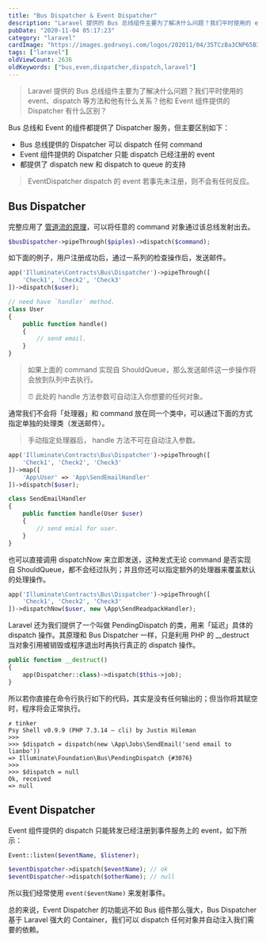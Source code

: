 ```yaml
---
title: "Bus Dispatcher & Event Dispatcher"
description: "Laravel 提供的 Bus 总线组件主要为了解决什么问题？我们平时使用的 event、dispatch 等方法和他有什么关系？他和 Event 组件提供的 Dispatcher 有什么区别？"
pubDate: "2020-11-04 05:17:23"
category: "laravel"
cardImage: "https://images.godruoyi.com/logos/202011/04/35TCzBa3CNP65B3TV3oEWIRQKhSeoj0SCicxmY2z.png"
tags: ["laravel"]
oldViewCount: 2636
oldKeywords: ["bus,even,dispatcher,dispatch,laravel"]
---
```


> Laravel 提供的 Bus 总线组件主要为了解决什么问题？我们平时使用的 event、dispatch 等方法和他有什么关系？他和 Event 组件提供的 Dispatcher 有什么区别？

Bus 总线和 Event 的组件都提供了 Dispatcher 服务，但主要区别如下：

* Bus 总线提供的 Dispatcher 可以 dispatch 任何 command
* Event 组件提供的 Dispatcher 只能 dispatch 已经注册的 event
* 都提供了 dispatch new 和 dispatch to queue 的支持

> EventDispatcher dispatch 的 event 若事先未注册，则不会有任何反应。

## Bus Dispatcher
完整应用了 [管道流的原理](https://godruoyi.com/posts/laravel-pipeline-flow-principle)，可以将任意的 command 对象通过该总线发射出去。

```php
$busDispatcher->pipeThrough($piples)->dispatch($command);
```

如下面的例子，用户注册成功后，通过一系列的检查操作后，发送邮件。

```php
app('Illuminate\Contracts\Bus\Dispatcher')->pipeThrough([
    'Check1', 'Check2', 'Check3'
])->dispatch($user);

// need have `handler` method.
class User
{
    public function handle()
    {
        // send email.
    }
}
```

> 如果上面的 command 实现自 ShouldQueue，那么发送邮件这一步操作将会放到队列中去执行。
> 
> ⏰ 此处的 handle 方法参数可自动注入你想要的任何对象。

通常我们不会将「处理器」和 command 放在同一个类中，可以通过下面的方式指定单独的处理类（发送邮件）。

> 手动指定处理器后， handle 方法不可在自动注入参数。

```php
app('Illuminate\Contracts\Bus\Dispatcher')->pipeThrough([
    'Check1', 'Check2', 'Check3'
])->map([
    'App\User' => 'App\SendEmailHandler'
])->dispatch($user);

class SendEmailHandler
{
    public function handle(User $user)
    {
        // send emial for user.
    }
}
```

也可以直接调用 dispatchNow 来立即发送，这种发式无论 command 是否实现自 ShouldQueue，都不会经过队列；并且你还可以指定额外的处理器来覆盖默认的处理操作。

```php
app('Illuminate\Contracts\Bus\Dispatcher')->pipeThrough([
    'Check1', 'Check2', 'Check3'
])->dispatchNow($user, new \App\SendReadpackHandler);
```

Laravel 还为我们提供了一个叫做 PendingDispatch 的类，用来「延迟」具体的 dispatch 操作。其原理和 Bus Dispatcher 一样，只是利用 PHP 的 __destruct 当对象引用被销毁或程序退出时再执行真正的 dispatch 操作。

```php
public function __destruct()
{
    app(Dispatcher::class)->dispatch($this->job);
}
```

所以若你直接在命令行执行如下的代码，其实是没有任何输出的；但当你将其赋空时，程序将会正常执行。

```
✗ tinker
Psy Shell v0.9.9 (PHP 7.3.14 — cli) by Justin Hileman
>>>
>>> $dispatch = dispatch(new \App\Jobs\SendEmail('send email to lianbo'))
=> Illuminate\Foundation\Bus\PendingDispatch {#3076}
>>>
>>> $dispatch = null
Ok, received
=> null
```

## Event Dispatcher
Event 组件提供的 dispatch 只能转发已经注册到事件服务上的 event，如下所示：

```php
Event::listen($eventName, $listener);

$eventDispatcher->dispatch($eventName); // ok
$eventDispatcher->dispatch($otherName); // null
```

所以我们经常使用 `event($eventName)` 来发射事件。

总的来说，Event Dispatcher 的功能远不如 Bus 组件那么强大，Bus Dispatcher 基于 Laravel 强大的 Container，我们可以 dispatch 任何对象并自动注入我们需要的依赖。
